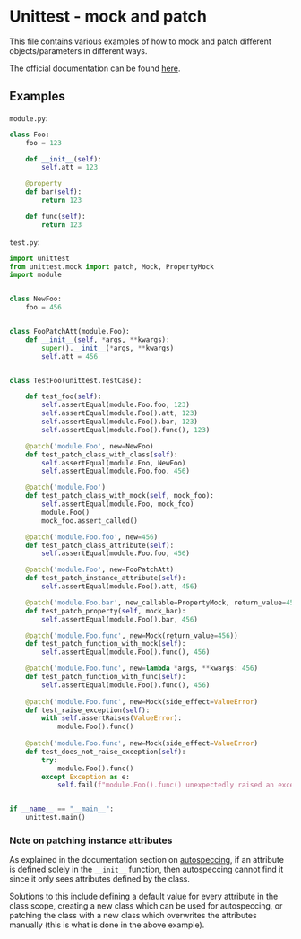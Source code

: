 # Unittest - mock and patch

This file contains various examples of how to mock and patch different objects/parameters in different ways.

The official documentation can be found [here](https://docs.python.org/3/library/unittest.mock.html).

## Examples

`module.py`:
```python
class Foo:
    foo = 123

    def __init__(self):
        self.att = 123

    @property
    def bar(self):
        return 123

    def func(self):
        return 123
```

`test.py`:
```python
import unittest
from unittest.mock import patch, Mock, PropertyMock
import module


class NewFoo:
    foo = 456


class FooPatchAtt(module.Foo):
    def __init__(self, *args, **kwargs):
        super().__init__(*args, **kwargs)
        self.att = 456


class TestFoo(unittest.TestCase):

    def test_foo(self):
        self.assertEqual(module.Foo.foo, 123)
        self.assertEqual(module.Foo().att, 123)
        self.assertEqual(module.Foo().bar, 123)
        self.assertEqual(module.Foo().func(), 123)

    @patch('module.Foo', new=NewFoo)
    def test_patch_class_with_class(self):
        self.assertEqual(module.Foo, NewFoo)
        self.assertEqual(module.Foo.foo, 456)

    @patch('module.Foo')
    def test_patch_class_with_mock(self, mock_foo):
        self.assertEqual(module.Foo, mock_foo)
        module.Foo()
        mock_foo.assert_called()

    @patch('module.Foo.foo', new=456)
    def test_patch_class_attribute(self):
        self.assertEqual(module.Foo.foo, 456)

    @patch('module.Foo', new=FooPatchAtt)
    def test_patch_instance_attribute(self):
        self.assertEqual(module.Foo().att, 456)

    @patch('module.Foo.bar', new_callable=PropertyMock, return_value=456)
    def test_patch_property(self, mock_bar):
        self.assertEqual(module.Foo().bar, 456)

    @patch('module.Foo.func', new=Mock(return_value=456))
    def test_patch_function_with_mock(self):
        self.assertEqual(module.Foo().func(), 456)

    @patch('module.Foo.func', new=lambda *args, **kwargs: 456)
    def test_patch_function_with_func(self):
        self.assertEqual(module.Foo().func(), 456)
    
    @patch('module.Foo.func', new=Mock(side_effect=ValueError)
    def test_raise_exception(self):
        with self.assertRaises(ValueError):
            module.Foo().func()
            
    @patch('module.Foo.func', new=Mock(side_effect=ValueError)
    def test_does_not_raise_exception(self):
        try:
            module.Foo().func()
        except Exception as e:
            self.fail(f"module.Foo().func() unexpectedly raised an exception:\n{e}"


if __name__ == "__main__":
    unittest.main()
```

### Note on patching instance attributes
As explained in the documentation section on [autospeccing](https://docs.python.org/3/library/unittest.mock.html#autospeccing), if an attribute is defined solely in the `__init__` function, then autospeccing cannot find it since it only sees attributes defined by the class.

Solutions to this include defining a default value for every attribute in the class scope, creating a new class which can be used for autospeccing, or patching the class with a new class which overwrites the attributes manually (this is what is done in the above example).
